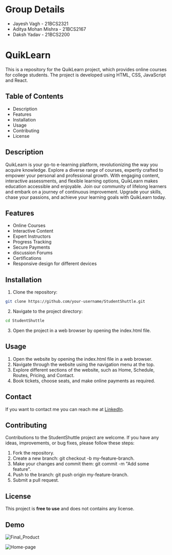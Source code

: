 # Group Details
* Jayesh Vagh - 21BCS2321
* Aditya Mohan Mishra - 21BCS2167
* Daksh Yadav - 21BCS2200


# QuikLearn

This is a repository for the QuikLearn project, which provides online courses for college students. The project is developed using HTML, CSS, JavaScript and React.

## Table of Contents
* Description
* Features
* Installation
* Usage
* Contributing
* License

## Description
QuikLearn is your go-to e-learning platform, revolutionizing the way you acquire knowledge. Explore a diverse range of courses, expertly crafted to empower your personal and professional growth. With engaging content, interactive assessments, and flexible learning options, QuikLearn makes education accessible and enjoyable. Join our community of lifelong learners and embark on a journey of continuous improvement. Upgrade your skills, chase your passions, and achieve your learning goals with QuikLearn today.


## Features
* Online Courses
* Interactive Content
* Expert Instructors
* Progress Tracking
* Secure Payments
* discussion Forums
* Certifications
* Responsive design for different devices

## Installation

1. Clone the repository:
```bash
git clone https://github.com/your-username/StudentShuttle.git
```
2. Navigate to the project directory:
```bash
cd StudentShuttle
```
3. Open the project in a web browser by opening the index.html file.
## Usage
1. Open the website by opening the index.html file in a web browser.
2. Navigate through the website using the navigation menu at the top.
3. Explore different sections of the website, such as Home, Schedule, Routes, Pricing, and Contact.
4. Book tickets, choose seats, and make online payments as required.
## Contact
If you want to contact me you can reach me at [LinkedIn](https://www.linkedin.com/in/jayesh-vagh-309ba31aa/).

## Contributing
Contributions to the StudentShuttle project are welcome. If you have any ideas, improvements, or bug fixes, please follow these steps:

1. Fork the repository.
2. Create a new branch: git checkout -b my-feature-branch.
3. Make your changes and commit them: git commit -m "Add some feature".
4. Push to the branch: git push origin my-feature-branch.
5. Submit a pull request.
## License
This project is **free to use** and does not contains any license.

## Demo


![Final_Product](https://github.com/jayeshvagh11/Jayesh_21BCS2321/assets/123942397/6e9ea5c8-1f3a-47a2-a55b-ff2d20cc14de)


![Home-page](https://github.com/jayeshvagh11/Jayesh_21BCS2321/assets/123942397/89fd39f2-fe3f-47de-8dd9-7e2fc8fc8ed5)



